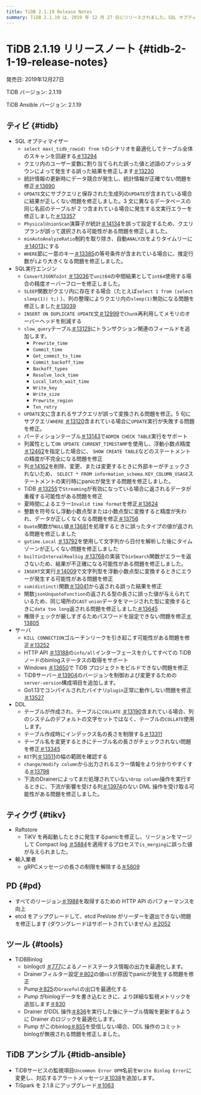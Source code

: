 ```yaml
---
title: TiDB 2.1.19 Release Notes
summary: TiDB 2.1.19 は、2019 年 12 月 27 日にリリースされました。SQL オプティマイザー、SQL 実行エンジン、サーバー、DDL、TiKV、PD、および TiDB Ansible のさまざまな修正と最適化が含まれています。注目すべき修正には、不正なクエリ結果の解決、メモリオーバーヘッドの削減、タイムゾーン、データ重複、panic発生に関連する問題の修正などがあります。このリリースには、TiDB Binlogと TiDB Ansible のアップグレードと最適化も含まれています。
---
```


# TiDB 2.1.19 リリースノート {#tidb-2-1-19-release-notes}

発売日: 2019年12月27日

TiDB バージョン: 2.1.19

TiDB Ansible バージョン: 2.1.19

## ティビ {#tidb}

-   SQL オプティマイザー
    -   `select max(_tidb_rowid) from t`のシナリオを最適化してテーブル全体のスキャンを回避する[＃13294](https://github.com/pingcap/tidb/pull/13294)
    -   クエリ内のユーザー変数に割り当てられた誤った値と述語のプッシュダウンによって発生する誤った結果を修正します[＃13230](https://github.com/pingcap/tidb/pull/13230)
    -   統計情報の更新時にデータ競合が発生し、統計情報が正確でない問題を修正[＃13690](https://github.com/pingcap/tidb/pull/13690)
    -   `UPDATE`文にサブクエリと保存された生成列の`UPDATE`が含まれている場合に結果が正しくない問題を修正しました。3 文に異なるデータベースの同じ名前のテーブルが 2 つ含まれている場合に発生する文実行エラーを修正しました[＃13357](https://github.com/pingcap/tidb/pull/13357)
    -   `PhysicalUnionScan`演算子が統計[＃14134](https://github.com/pingcap/tidb/pull/14134)を誤って設定するため、クエリ プランが誤って選択される可能性がある問題を修正しました。
    -   `minAutoAnalyzeRatio`制約を取り除き、自動`ANALYZE`をよりタイムリーに[＃14013](https://github.com/pingcap/tidb/pull/14013)にする
    -   `WHERE`節に一意のキー[＃13385](https://github.com/pingcap/tidb/pull/13385)の等号条件が含まれている場合に、推定行数が`1`より大きくなる問題を修正しました。
-   SQL実行エンジン
    -   `ConvertJSONToInt` [＃13036](https://github.com/pingcap/tidb/pull/13036)で`unit64`の中間結果として`int64`使用する場合の精度オーバーフローを修正しました。
    -   `SLEEP`関数がクエリ内に存在する場合（たとえば`select 1 from (select sleep(1)) t;)` ）、列の整理によりクエリ内の`sleep(1)`無効になる問題を修正しました[＃13039](https://github.com/pingcap/tidb/pull/13039)
    -   `INSERT ON DUPLICATE UPDATE`文[＃12999](https://github.com/pingcap/tidb/pull/12999)で`Chunk`再利用してメモリのオーバーヘッドを削減する
    -   `slow_query`テーブル[＃13129](https://github.com/pingcap/tidb/pull/13129)にトランザクション関連のフィールドを追加します。
        -   `Prewrite_time`
        -   `Commit_time`
        -   `Get_commit_ts_time`
        -   `Commit_backoff_time`
        -   `Backoff_types`
        -   `Resolve_lock_time`
        -   `Local_latch_wait_time`
        -   `Write_key`
        -   `Write_size`
        -   `Prewrite_region`
        -   `Txn_retry`
    -   `UPDATE`文に含まれるサブクエリが誤って変換される問題を修正。5 句にサブクエリ`WHERE` [＃13120](https://github.com/pingcap/tidb/pull/13120)含まれている場合に`UPDATE`実行が失敗する問題を修正。
    -   パーティションテーブル[＃13143](https://github.com/pingcap/tidb/pull/13143)で`ADMIN CHECK TABLE`実行をサポート
    -   列属性として`ON UPDATE CURRENT_TIMESTAMP`を使用し、浮動小数点精度[＃12462](https://github.com/pingcap/tidb/pull/12462)を指定した場合に、 `SHOW CREATE TABLE`などのステートメントの精度が不完全になる問題を修正
    -   列[＃14162](https://github.com/pingcap/tidb/pull/14162)を削除、変更、または変更するときに外部キーがチェックされないため、 `SELECT * FROM information_schema.KEY_COLUMN_USAGE`ステートメントの実行時にpanicが発生する問題を修正しました。
    -   TiDB [＃13255](https://github.com/pingcap/tidb/pull/13255)で`Streaming`が有効になっている場合に返されるデータが重複する可能性がある問題を修正
    -   夏時間によるエラー`Invalid time format`を修正[＃13624](https://github.com/pingcap/tidb/pull/13624)
    -   整数を符号なし浮動小数点型または小数点型に変換すると精度が失われ、データが正しくなくなる問題を修正[＃13756](https://github.com/pingcap/tidb/pull/13756)
    -   `Quote`関数が`NULL`値[＃13681](https://github.com/pingcap/tidb/pull/13681)を処理するときに誤ったタイプの値が返される問題を修正しました
    -   `gotime.Local` [＃13792](https://github.com/pingcap/tidb/pull/13792)を使用して文字列から日付を解析した後にタイムゾーンが正しくない問題を修正しました
    -   `builtinIntervalRealSig` [＃13768](https://github.com/pingcap/tidb/pull/13768)の実装で`binSearch`関数がエラーを返さないため、結果が不正確になる可能性がある問題を修正しました。
    -   `INSERT`文実行[＃14009](https://github.com/pingcap/tidb/pull/14009)で文字列型を浮動小数点型に変換するときにエラーが発生する可能性がある問題を修正
    -   `sum(distinct)`関数[＃13041](https://github.com/pingcap/tidb/pull/13041)から返される誤った結果を修正
    -   関数`jsonUnquoteFunction`の返される型の長さに誤った値が与えられているため、同じ場所の`CAST` `union`データをマージされた型に変換するときに`data too long`返される問題を修正しました[＃13645](https://github.com/pingcap/tidb/pull/13645)
    -   権限チェックが厳しすぎるためパスワードを設定できない問題を修正[＃13805](https://github.com/pingcap/tidb/pull/13805)
-   サーバ
    -   `KILL CONNECTION`ゴルーチンリークを引き起こす可能性がある問題を修正[＃13252](https://github.com/pingcap/tidb/pull/13252)
    -   HTTP API [＃13188](https://github.com/pingcap/tidb/pull/13188)の`info/all`インターフェースを介してすべての TiDB ノードのbinlogステータスの取得をサポート
    -   Windows [＃13650](https://github.com/pingcap/tidb/pull/13650)で TiDB プロジェクトをビルドできない問題を修正
    -   TiDBサーバー[＃13904](https://github.com/pingcap/tidb/pull/13904)のバージョンを制御および変更するための`server-version`構成項目を追加します。
    -   Go1.13でコンパイルされたバイナリ`plugin`正常に動作しない問題を修正[＃13527](https://github.com/pingcap/tidb/pull/13527)
-   DDL
    -   テーブルが作成され、テーブルに`COLLATE` [＃13190](https://github.com/pingcap/tidb/pull/13190)含まれている場合、列のシステムのデフォルトの文字セットではなく、テーブルの`COLLATE`使用します。
    -   テーブル作成時にインデックス名の長さを制限する[＃13311](https://github.com/pingcap/tidb/pull/13311)
    -   テーブル名を変更するときにテーブル名の長さがチェックされない問題を修正[＃13345](https://github.com/pingcap/tidb/pull/13345)
    -   `BIT`列[＃13511](https://github.com/pingcap/tidb/pull/13511)の幅の範囲を確認する
    -   `change/modify column`から出力されるエラー情報をより分かりやすくする[＃13798](https://github.com/pingcap/tidb/pull/13798)
    -   下流のDrainerによってまだ処理されていない`drop column`操作を実行するときに、下流が影響を受ける列[＃13974](https://github.com/pingcap/tidb/pull/13974)のない DML 操作を受け取る可能性がある問題を修正しました。

## ティクヴ {#tikv}

-   Raftstore
    -   TiKV を再起動したときに発生するpanicを修正し、リージョンをマージして Compact log [＃5884](https://github.com/tikv/tikv/pull/5884)を適用するプロセスで`is_merging`に誤った値が与えられました。
-   輸入業者
    -   gRPCメッセージの長さの制限を解除する[＃5809](https://github.com/tikv/tikv/pull/5809)

## PD {#pd}

-   すべてのリージョン[＃1988](https://github.com/pingcap/pd/pull/1988)を取得するための HTTP API のパフォーマンスを向上
-   etcd をアップグレードして、etcd PreVote がリーダーを選出できない問題を修正します (ダウングレードはサポートされていません) [＃2052](https://github.com/pingcap/pd/pull/2052)

## ツール {#tools}

-   TiDBBinlog
    -   binlogctl [＃777](https://github.com/pingcap/tidb-binlog/pull/777)によるノードステータス情報の出力を最適化します。
    -   Drainerフィルター設定[＃802](https://github.com/pingcap/tidb-binlog/pull/802)の値`nil`が原因でpanicが発生する問題を修正
    -   Pump[＃825](https://github.com/pingcap/tidb-binlog/pull/825)の`Graceful`の出口を最適化する
    -   Pump がbinlogデータを書き込むときに、より詳細な監視メトリックを追加します[＃830](https://github.com/pingcap/tidb-binlog/pull/830)
    -   Drainer がDDL 操作[＃836](https://github.com/pingcap/tidb-binlog/pull/836)を実行した後にテーブル情報を更新するように Drainer のロジックを最適化します。
    -   Pump がこのbinlog[＃855](https://github.com/pingcap/tidb-binlog/pull/855)を受信しない場合、DDL 操作のコミットbinlogが無視される問題を修正しました。

## TiDB アンシブル {#tidb-ansible}

-   TiDBサービスの監視項目`Uncommon Error OPM`名前を`Write Binlog Error`に変更し、対応するアラートメッセージ[＃1038](https://github.com/pingcap/tidb-ansible/pull/1038)を追加します。
-   TiSpark を 2.1.8 にアップグレード[＃1063](https://github.com/pingcap/tidb-ansible/pull/1063)
